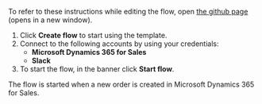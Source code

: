 To refer to these instructions while editing the flow, open [the github page](https://github.com/ot4i/app-connect-templates/tree/main/resources/markdown/Send%20a%20Slack%20message%20when%20a%20new%20order%20is%20created%20in%20Microsoft%20Dynamics_instructions.md) (opens in a new window).

1.	Click **Create flow** to start using the template.
2.	Connect to the following accounts by using your credentials:
    -	**Microsoft Dynamics 365 for Sales** 
    - **Slack**
3.	To start the flow, in the banner click **Start flow**.

The flow is started when a new order is created in Microsoft Dynamics 365 for Sales.
